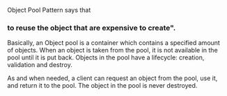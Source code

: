 Object Pool Pattern says that
### to reuse the object that are expensive to create".

Basically, an Object pool is a container which contains a specified amount of objects. When an object is taken from the pool, it is not available in the pool until it is put back. Objects in the pool have a lifecycle: creation, validation and destroy.

As and when needed, a client can request an object from the pool, use it, and return it to the pool. The object in the pool is never destroyed.
